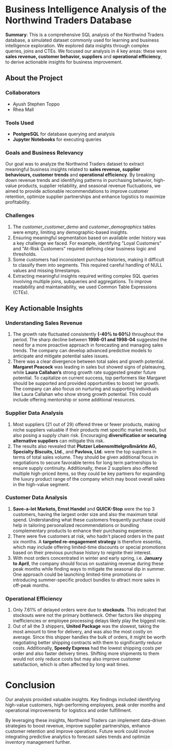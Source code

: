 # Business Intelligence Analysis of the Northwind Traders Database

**Summary**: This is a comprehensive SQL analysis of the Northwind Traders database, a simulated dataset commonly used for learning and business intelligence exploration. We explored data insights through complex queries, joins and CTEs. We focused our analysis in 4 key areas: these were **sales revenue, customer behavior, suppliers** and **operational efficiency**, to derive actionable insights for business improvement.

## About the Project

### Collaborators
- Ayush Stephen Toppo
- Rhea Mall

### Tools Used
- **PostgreSQL** for database querying and analysis  
- **Jupyter Notebooks** for executing queries  

### Goals and Business Relevancy
Our goal was to analyze the Northwind Traders dataset to extract meaningful business insights related to **sales revenue, supplier behaviours, customer trends** and **operational efficiency**. By breaking down revenue trends and identifying patterns in purchasing behavior, high-value products, supplier reliability, and seasonal revenue fluctuations, we aimed to provide actionable recommendations to improve customer retention, optimize supplier partnerships and enhance logistics to maximize profitability.  

### Challenges
1. The *customer_customer_demo* and *customer_demographics* tables were empty, limiting any demographic-based insights.
2. Ensuring meaningful segmentation based on available order history was a key challenge we faced. For example, identifying "Loyal Customers" and "At-Risk Customers" required defining clear business logic and thresholds. 
3. Some customers had inconsistent purchase histories, making it difficult to classify them into segments. This required careful handling of NULL values and missing timestamps.
4. Extracting meaningful insights required writing complex SQL queries involving multiple joins, subqueries and aggregations. To improve readability and maintainability, we used Common Table Expressions (CTEs).

## Key Actionable Insights

### Understanding Sales Revenue
1. The growth rate fluctuated consistently **(-40% to 60%)** throughout the period. The sharp decline between **1998-01 and 1998-04** suggested the need for a more proactive approach in forecasting and managing sales trends. The company can develop advanced predictive models to anticipate and mitigate potential sales issues.  
2. There was a clear divergence between total sales and growth potential. **Margaret Peacock** was leading in sales but showed signs of plateauing, while **Laura Callahan’s** strong growth rate suggested greater future potential.  To capitalize on current success, top performers like Margaret should be supported and provided opportunities to boost her growth. The company can also focus on nurturing and supporting individuals like Laura Callahan who show strong growth potential. This could include offering mentorship or some additional resources.

### Supplier Data Analysis 
1. Most suppliers (21 out of 29) offered three or fewer products, making niche suppliers valuable if their products met specific market needs, but also posing a supply chain risk. Encouraging **diversification or securing alternative suppliers** can mitigate this risk.  
2. The results also revealed that **Plutzer Lebensmittelgroßmärkte AG, Specialty Biscuits, Ltd.**, and **Pavlova, Ltd.** were the top suppliers in terms of total sales volume. They should be given additional focus in negotiations to secure favorable terms for long term partnerships to ensure supply continuity. Additionally, these 2 suppliers also offered multiple high-priced items, so they could be key partners for expanding the luxury product range of the company which may boost overall sales in the high-value segment.

### Customer Data Analysis
1. **Save-a-lot Markets, Ernst Handel** and **QUICK-Stop** were the top 3 customers, having the largest order size and also the maximum total spend. Understanding what these customers frequently purchase could help in tailoring personalized recommendations or bundling complementary products to enhance their purchasing experience.
2. There were five customers at risk, who hadn't placed orders in the past six months. A **targeted re-engagement strategy** is therefore essentia, which may include offering limited-time discounts or special promotions based on their previous purchase history to reignite their interest. 
3. With most orders concentrated in winter and early spring, i.e. **January to April**, the company should focus on sustaining revenue during these peak months while finding ways to mitigate the seasonal dip in summer. One approach could be launching limited-time promotions or introducing summer-specific product bundles to attract more sales in off-peak months.

### Operational Efficiency
1. Only 7.61% of delayed orders were due to **stockouts**. This indicated that stockouts were not the primary bottleneck. Other factors like shipping inefficiencies or employee processing delays likely play the biggest role.
2. Out of all the 3 shippers, **United Package** was the slowest, taking the most amount to time for delivery, and was also the most costly on average. Since this shipper handles the bulk of orders, it might be worth negotiating better shipping contracts with them to significantly reduce costs. Additionally, **Speedy Express** had the lowest shipping costs per order and also faster delivery times. Shifting more shipments to them would not only reduce costs but may also improve customer satisfaction, which is often affected by long wait times.

# Conclusion 

Our analysis provided valuable insights. Key findings included identifying high-value customers, high-performing employees, peak order months and operational improvements for logistics and order fulfillment.

By leveraging these insights, Northwind Traders can implement data-driven strategies to boost revenue, improve supplier partnerships, enhance customer retention and improve operations. Future work could involve integrating predictive analytics to forecast sales trends and optimize inventory management further.
